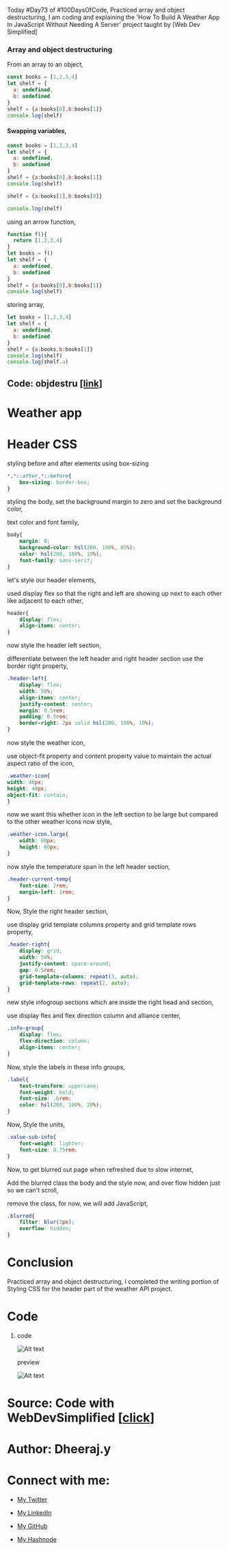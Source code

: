 Today #Day73 of #100DaysOfCode, Practiced array and object destructuring, I am coding and explaining the 'How To Build A Weather App In JavaScript Without Needing A Server' project taught by \[Web Dev Simplified\]

### Array and object destructuring

From an array to an object,

```javascript
const books = [1,2,3,4]
let shelf = {
  a: undefined,
  b: undefined
}
shelf = {a:books[0],b:books[1]}
console.log(shelf)
```

#### Swapping variables,

```javascript
const books = [1,2,3,4]
let shelf = {
  a: undefined,
  b: undefined
}
shelf = {a:books[0],b:books[1]}
console.log(shelf)

shelf = {a:books[1],b:books[0]}

console.log(shelf)
```

using an arrow function,

```javascript
function f(){
  return [1,2,3,4]
}
let books = f()
let shelf = {
  a: undefined,
  b: undefined
}
shelf = {a:books[0],b:books[1]}
console.log(shelf)
```

storing array,

```javascript
let books = [1,2,3,4]
let shelf = {
  a: undefined,
  b: undefined
}
shelf = {a:books,b:books[1]}
console.log(shelf)
console.log(shelf.a)
```

## Code: objdestru [\[link\]](https://www.sololearn.com/compiler-playground/WSChWhl0xWCT)

# Weather app

# Header CSS

styling before and after elements using box-sizing

```css
*,*::after,*::before{
    box-sizing: border-box;
}
```

styling the body, set the background margin to zero and set the background color,

text color and font family,

```css
body{
    margin: 0;
    background-color: hsl(200, 100%, 85%);
    color: hsl(200, 100%, 10%);
    font-family: sans-serif;
}
```

let's style our header elements,

used display flex so that the right and left are showing up next to each other like adjacent to each other,

```css
header{
    display: flex;
    align-items: center;
}
```

now style the header left section,

differentiate between the left header and right header section use the border right property,

```css
.header-left{
    display: flex;
    width: 50%;
    align-items: center;
    justify-content: center;
    margin: 0.5rem;
    padding: 0.5rem;
    border-right: 2px solid hsl(200, 100%, 10%);
}
```

now style the weather icon,

use object-fit property and content property value to maintain the actual aspect ratio of the icon,

```css
.weather-icon{
width: 40px;
height: 40px;
object-fit: contain;
}
```

now we want this whether icon in the left section to be large but compared to the other weather icons now style,

```css
.weather-icon.large{
    width: 80px;
    height: 80px;
}
```

now style the temperature span in the left header section,

```css
.header-current-temp{
    font-size: 2rem;
    margin-left: 1rem;
}
```

Now, Style the right header section,

use display grid template columns property and grid template rows property,

```css
.header-right{
    display: grid;
    width: 50%;
    justify-content: space-around;
    gap: 0.5rem;
    grid-template-columns: repeat(3, auto);
    grid-template-rows: repeat(2, auto);
}
```

new style infogroup sections which are inside the right head and section,

use display flex and flex direction column and alliance center,

```css
.info-group{
    display: flex;
    flex-direction: column;
    align-items: center;
}
```

Now, style the labels in these info groups,

```css
.label{
    text-transform: uppercase;
    font-weight: bold;
    font-size: .6rem;
    color: hsl(200, 100%, 20%);
}
```

Now, Style the units,

```css
.value-sub-info{
    font-weight: lighter;
    font-size: 0.75rem;
}
```

Now, to get blurred out page when refreshed due to slow internet,

Add the blurred class the body and the style now, and over flow hidden just so we can't scroll,

remove the class, for now, we will add JavaScript,

```css
.blurred{
    filter: blur(3px);
    overflow: hidden;
}
```

# Conclusion

Practiced array and object destructuring, I completed the writing portion of Styling CSS for the header part of the weather API project.

# Code

1. code
    
    ![Alt text](1.%20day73%20code.png)
    
    preview
    
    ![Alt text](2.%20day73%20preview.png)
    

# Source: Code with WebDevSimplified \[[click](https://youtu.be/w0VEOghdMpQ)\]

# Author: Dheeraj.y

# Connect with me:

* [My Twitter](https://twitter.com/yssdheeraj)
    
* [My LinkedIn](https://www.linkedin.com/in/dheerajy1/)
    
* [My GitHub](https://github.com/dheerajy1)
    
* [My Hashnode](https://dheerajy1.hashnode.dev/)
